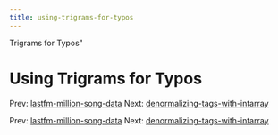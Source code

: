 ```yaml
---
title: using-trigrams-for-typos
---
```


Trigrams for Typos"

# Using Trigrams for Typos

Prev:
[lastfm-million-song-data](lastfm-million-song-data.md)
Next:
[denormalizing-tags-with-intarray](denormalizing-tags-with-intarray.md)

Prev:
[lastfm-million-song-data](lastfm-million-song-data.md)
Next:
[denormalizing-tags-with-intarray](denormalizing-tags-with-intarray.md)
